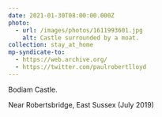 ```yaml
---
date: 2021-01-30T08:00:00.000Z
photo:
  - url: /images/photos/1611993601.jpg
    alt: Castle surrounded by a moat.
collection: stay_at_home
mp-syndicate-to:
  - https://web.archive.org/
  - https://twitter.com/paulrobertlloyd
---
```

Bodiam Castle.

Near Robertsbridge, East Sussex (July 2019)
